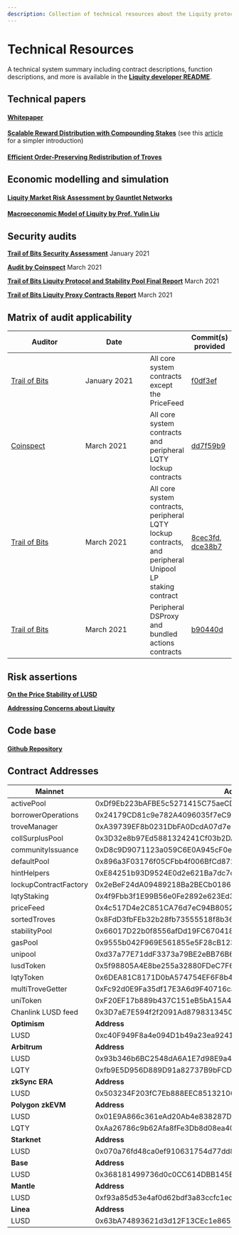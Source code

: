 ```yaml
---
description: Collection of technical resources about the Liquity protocol.
---
```


# Technical Resources

A technical system summary including contract descriptions, function descriptions, and more is available in the [**Liquity developer README**](https://github.com/liquity/dev#readme).&#x20;

## Technical papers

#### [Whitepaper](https://docsend.com/view/mk99y5abnr8yqxws)

[**Scalable Reward Distribution with Compounding Stakes**](https://github.com/liquity/liquity/blob/master/papers/Scalable\_Reward\_Distribution\_with\_Compounding\_Stakes.pdf) (see this [article](https://medium.com/liquity/scaling-liquitys-stability-pool-c4c6572cf275) for a simpler introduction)

#### [Efficient Order-Preserving Redistribution of Troves](https://github.com/liquity/liquity/blob/master/papers/Efficient\_Order-Preserving\_Redistribution\_of\_Troves.pdf)

## Economic modelling and simulation

#### [Liquity Market Risk Assessment by Gauntlet Networks](https://liquity-report.gauntlet.network/)

#### [Macroeconomic Model of Liquity by Prof. Yulin Liu](https://colab.research.google.com/drive/1AyhFfE\_EKCcMO6HeG04Se3hbraTxODWU?usp=sharing) &#x20;

## Security audits

[**Trail of Bits Security Assessment**](https://github.com/trailofbits/publications/blob/master/reviews/Liquity.pdf) January 2021

[**Audit by Coinspect**](https://www.coinspect.com/liquity-audit/) March 2021

[**Trail of Bits Liquity Protocol and Stability Pool Final Report**](https://github.com/trailofbits/publications/blob/master/reviews/LiquityProtocolandStabilityPoolFinalReport.pdf) March 2021

[**Trail of Bits Liquity Proxy Contracts Report**](https://github.com/trailofbits/publications/blob/master/reviews/LiquityProxyContracts.pdf) March 2021

## Matrix of audit applicability

<table><thead><tr><th width="171.00000000000003">Auditor</th><th width="147">Date</th><th></th><th>Commit(s) provided</th></tr></thead><tbody><tr><td><a href="https://github.com/trailofbits/publications/blob/master/reviews/Liquity.pdf">Trail of Bits</a></td><td>January 2021</td><td>All core system contracts except the PriceFeed</td><td><a href="https://github.com/liquity/dev/commit/f0df3ef">f0df3ef</a></td></tr><tr><td><a href="https://www.coinspect.com/liquity-audit/">Coinspect</a></td><td>March 2021</td><td>All core system contracts and peripheral LQTY lockup contracts</td><td><a href="https://github.com/liquity/dev/commit/dd7f59b9">dd7f59b9</a></td></tr><tr><td><a href="https://github.com/trailofbits/publications/blob/master/reviews/LiquityProtocolandStabilityPoolFinalReport.pdf">Trail of Bits</a></td><td>March 2021</td><td>All core system contracts, peripheral LQTY lockup contracts, and peripheral Unipool LP staking contract</td><td><a href="https://github.com/liquity/dev/commit/8cec3fd">8cec3fd</a>, <a href="https://github.com/liquity/dev/commit/dce38b7">dce38b7</a></td></tr><tr><td><a href="https://github.com/trailofbits/publications/blob/master/reviews/LiquityProxyContracts.pdf">Trail of Bits</a></td><td>March 2021</td><td>Peripheral DSProxy and bundled actions contracts</td><td><a href="https://github.com/liquity/dev/commit/b90440d">b90440d</a></td></tr></tbody></table>

## Risk assertions

[**On the Price Stability of LUSD**](https://medium.com/liquity/on-price-stability-of-liquity-64ce8420f753)

[**Addressing Concerns about Liquity**](https://medium.com/liquity/addressing-concerns-about-liquity-2af3e1d0a946)

## Code base

#### [Github Repository](https://github.com/liquity/dev)

## Contract Addresses

| **Mainnet**           | **Address**                                                        |
| --------------------- | ------------------------------------------------------------------ |
| activePool            | 0xDf9Eb223bAFBE5c5271415C75aeCD68C21fE3D7F                         |
| borrowerOperations    | 0x24179CD81c9e782A4096035f7eC97fB8B783e007                         |
| troveManager          | 0xA39739EF8b0231DbFA0DcdA07d7e29faAbCf4bb2                         |
| collSurplusPool       | 0x3D32e8b97Ed5881324241Cf03b2DA5E2EBcE5521                         |
| communityIssuance     | 0xD8c9D9071123a059C6E0A945cF0e0c82b508d816                         |
| defaultPool           | 0x896a3F03176f05CFbb4f006BfCd8723F2B0D741C                         |
| hintHelpers           | 0xE84251b93D9524E0d2e621Ba7dc7cb3579F997C0                         |
| lockupContractFactory | 0x2eBeF24dA09489218Ba2BECb01867F6DaAeDcD4B                         |
| lqtyStaking           | 0x4f9Fbb3f1E99B56e0Fe2892e623Ed36A76Fc605d                         |
| priceFeed             | 0x4c517D4e2C851CA76d7eC94B805269Df0f2201De                         |
| sortedTroves          | 0x8FdD3fbFEb32b28fb73555518f8b361bCeA741A6                         |
| stabilityPool         | 0x66017D22b0f8556afDd19FC67041899Eb65a21bb                         |
| gasPool               | 0x9555b042F969E561855e5F28cB1230819149A8d9                         |
| unipool               | 0xd37a77E71ddF3373a79BE2eBB76B6c4808bDF0d5                         |
| lusdToken             | 0x5f98805A4E8be255a32880FDeC7F6728C6568bA0                         |
| lqtyToken             | 0x6DEA81C8171D0bA574754EF6F8b412F2Ed88c54D                         |
| multiTroveGetter      | 0xFc92d0E9Fa35df17E3A6d9F40716ca2cE749922B                         |
| uniToken              | 0xF20EF17b889b437C151eB5bA15A47bFc62bfF469                         |
| Chanlink LUSD feed    | 0x3D7aE7E594f2f2091Ad8798313450130d0Aba3a0                         |
| **Optimism**          | **Address**                                                        |
| LUSD                  | 0xc40F949F8a4e094D1b49a23ea9241D289B7b2819                         |
| **Arbitrum**          | **Address**                                                        |
| LUSD                  | 0x93b346b6BC2548dA6A1E7d98E9a421B42541425b                         |
| LQTY                  | 0xfb9E5D956D889D91a82737B9bFCDaC1DCE3e1449                         |
| **zkSync ERA**        | **Address**                                                        |
| LUSD                  | 0x503234F203fC7Eb888EEC8513210612a43Cf6115                         |
| **Polygon zkEVM**     | **Address**                                                        |
| LUSD                  | 0x01E9A866c361eAd20Ab4e838287DD464dc67A50e                         |
| LQTY                  | 0xAa26786c9b62Afa8fFe3Db8d08ea40D56Fd3aC25                         |
| **Starknet**          | **Address**                                                        |
| LUSD                  | 0x070a76fd48ca0ef910631754d77dd822147fe98a569b826ec85e3c33fde586ac |
| **Base**              | **Address**                                                        |
| LUSD                  | 0x368181499736d0c0CC614DBB145E2EC1AC86b8c6                         |
| **Mantle**            | **Address**                                                        |
| LUSD                  | 0xf93a85d53e4af0d62bdf3a83ccfc1ecf3eaf9f32                         |
| **Linea**             | **Address**                                                        |
| LUSD                  | 0x63bA74893621d3d12F13CEc1e86517eC3d329837                         |

